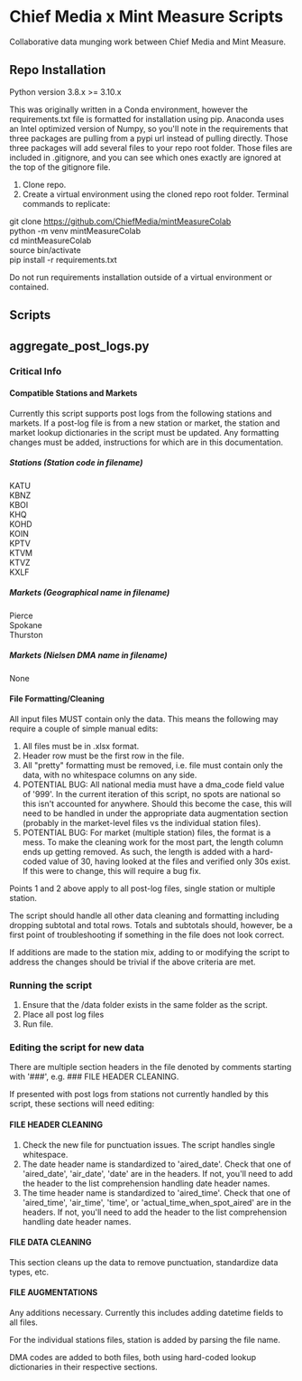 # Chief Media x Mint Measure Scripts
Collaborative data munging work between Chief Media and Mint Measure.

## Repo Installation
Python version 3.8.x >= 3.10.x

This was originally written in a Conda environment, however the requirements.txt
file is formatted for installation using pip. Anaconda uses an Intel optimized
version of Numpy, so you'll note in the requirements that three packages are 
pulling from a pypi url instead of pulling directly. Those three packages will
add several files to your repo root folder. Those files are included in
.gitignore, and you can see which ones exactly are ignored at the top of the 
gitignore file.   

1. Clone repo. 
2. Create a virtual environment using the cloned repo root folder. Terminal 
commands to replicate:

git clone https://github.com/ChiefMedia/mintMeasureColab  
python -m venv mintMeasureColab  
cd mintMeasureColab  
source bin/activate  
pip install -r requirements.txt  

Do not run requirements installation outside of a virtual environment or
contained. 

## Scripts  

## aggregate_post_logs.py 

### Critical Info

#### Compatible Stations and Markets
Currently this script supports post logs from the following stations and
markets. If a post-log file is from a new station or market, the station and 
market lookup dictionaries in the script must be updated. Any formatting changes
must be added, instructions for which are in this documentation. 

##### Stations (Station code in filename)
KATU  
KBNZ  
KBOI  
KHQ  
KOHD  
KOIN  
KPTV  
KTVM  
KTVZ  
KXLF  

##### Markets (Geographical name in filename)
Pierce  
Spokane  
Thurston  

##### Markets (Nielsen DMA name in filename)
None  

#### File Formatting/Cleaning
All input files MUST contain only the data. This means the following may require
a couple of simple manual edits:
1. All files must be in .xlsx format.
2. Header row must be the first row in the file. 
3. All "pretty" formatting must be removed, i.e. file must contain only the 
data, with no whitespace columns on any side. 
4. POTENTIAL BUG: All national media must have a dma_code field value of '999'. 
In the current iteration of this script, no spots are national so this isn't 
accounted for anywhere. Should this become the case, this will need to be 
handled in under the appropriate data augmentation section (probably in the 
market-level files vs the individual station files).  
5. POTENTIAL BUG: For market (multiple station) files, the format is a mess. To 
make the cleaning work for the most part, the length column ends up getting 
removed. As such, the length is added with a hard-coded value of 30, having 
looked at the files and verified only 30s exist. If this were to change, this 
will require a bug fix. 

Points 1 and 2 above apply to all post-log files, single station or multiple 
station. 

The script should handle all other data cleaning and formatting including 
dropping subtotal and total rows. Totals and subtotals should, however, be a 
first point of troubleshooting if something in the file does not look correct. 

If additions are made to the station mix, 
adding to or modifying the script to address the changes should be trivial if 
the above criteria are met. 

### Running the script
1. Ensure that the /data folder exists in the same folder as the script. 
2. Place all post log files 
3. Run file. 

### Editing the script for new data
There are multiple section headers in the file denoted by comments starting with 
'###', e.g. ### FILE HEADER CLEANING. 

If presented with post logs from stations 
not currently handled by this script, these sections will need editing:

#### FILE HEADER CLEANING
1. Check the new file for punctuation issues. The script handles single 
whitespace. 
2. The date header name is standardized to 'aired_date'. Check that one of 
'aired_date', 'air_date', 'date' are in the headers. If not, you'll need to 
add the header to the list comprehension handling date header names. 
3. The time header name is standardized to 'aired_time'. Check that one of 
'aired_time', 'air_time', 'time', or 'actual_time_when_spot_aired' are in the 
headers. If not, you'll need to add the header to the list comprehension 
handling date header names. 

#### FILE DATA CLEANING
This section cleans up the data to remove punctuation, standardize data types, 
etc. 

#### FILE AUGMENTATIONS
Any additions necessary. Currently this includes adding datetime fields to all
files. 

For the individual stations files, station is added by parsing the file name. 

DMA codes are added to both files, both using hard-coded lookup dictionaries in
their respective sections.



